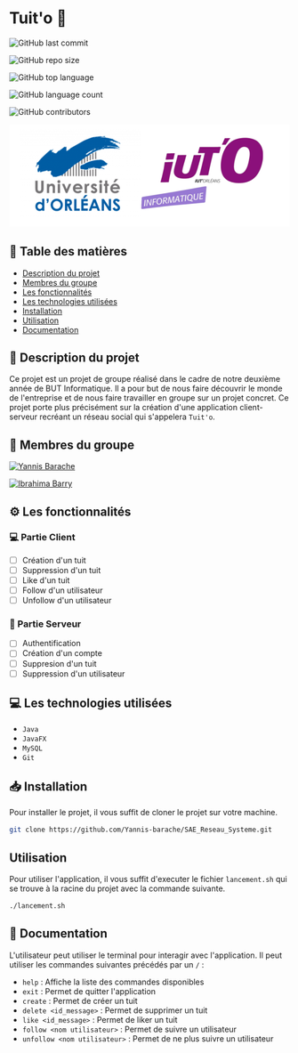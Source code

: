 # Tuit'o :incoming_envelope:

![GitHub last commit](https://img.shields.io/github/last-commit/Yannis-barache/SAE_Reseau_Systeme?style=for-the-badge)

![GitHub repo size](https://img.shields.io/github/repo-size/Yannis-barache/SAE_Reseau_Systeme?style=for-the-badge)

![GitHub top language](https://img.shields.io/github/languages/top/Yannis-barache/SAE_Reseau_Systeme?style=for-the-badge)

![GitHub language count](https://img.shields.io/github/languages/count/Yannis-barache/SAE_Reseau_Systeme?style=for-the-badge)


![GitHub contributors](https://img.shields.io/github/contributors/Yannis-barache/SAE_Reseau_Systeme?style=for-the-badge)



![Logo de l'université et logo de l'IUT'O informatique](./img/Logo.png)

## 📝 Table des matières



<nav>
    <ul>
        <li><a href="#description">Description du projet</a></li>
        <li><a href="#membres">Membres du groupe</a></li>
        <li><a href="#fonctionnalites">Les fonctionnalités</a></li>
        <li><a href="#technologies">Les technologies utilisées</a></li>
        <li><a href="#installation">Installation</a></li>
        <li><a href="#utilisation">Utilisation</a></li>
        <li><a href="#documentation">Documentation</a></li>
    </ul>
</nav>

## :page_facing_up: Description du projet <a name = "description"></a>

Ce projet est un projet de groupe réalisé dans le cadre de notre deuxième année de BUT Informatique. Il a pour but de nous faire découvrir le monde de l'entreprise et de nous faire travailler en groupe sur un projet concret. Ce projet porte plus précisément sur la création d'une application client-serveur recréant un réseau social qui s'appelera `Tuit'o`.

## :busts_in_silhouette: Membres du groupe <a name = "membres"></a>

[![Yannis Barache](https://img.shields.io/badge/Yannis%20Barache-000000?style=for-the-badge&logo=github&logoColor=white)](https://github.com/Yannis-barache)



[![Ibrahima Barry](https://img.shields.io/badge/Ibrahima%20Barry-000000?style=for-the-badge&logo=github&logoColor=white)](https://github.com/ibarry25)


## :gear: Les fonctionnalités <a name = "fonctionnalites"></a>

### :computer: Partie Client

- [ ] Création d'un tuit
- [ ] Suppression d'un tuit
- [ ] Like d'un tuit
- [ ] Follow d'un utilisateur
- [ ] Unfollow d'un utilisateur

### :floppy_disk: Partie Serveur

- [ ] Authentification
- [ ] Création d'un compte
- [ ] Suppresion d'un tuit
- [ ] Suppression d'un utilisateur

## :computer: Les technologies utilisées <a name = "technologies"></a>
- `Java`
- `JavaFX`
- `MySQL`
- `Git`

## :inbox_tray: Installation <a name = "installation"></a>

Pour installer le projet, il vous suffit de cloner le projet sur votre machine.

```bash
git clone https://github.com/Yannis-barache/SAE_Reseau_Systeme.git

```

##  Utilisation <a name = "utilisation"></a>

Pour utiliser l'application, il vous suffit d'executer le fichier `lancement.sh` qui se trouve à la racine du projet avec la commande suivante.

```bash
./lancement.sh
```

## :page_with_curl: Documentation <a name = "documentation"></a>

L'utilisateur peut utiliser le terminal pour interagir avec l'application. Il peut utiliser les commandes suivantes précédés par un `/` :

- `help` : Affiche la liste des commandes disponibles
- `exit` : Permet de quitter l'application
- `create` : Permet de créer un tuit
- `delete <id_message>` : Permet de supprimer un tuit
- `like <id_message>` : Permet de liker un tuit
- `follow <nom utilisateur>` : Permet de suivre un utilisateur
- `unfollow <nom utilisateur>` : Permet de ne plus suivre un utilisateur
